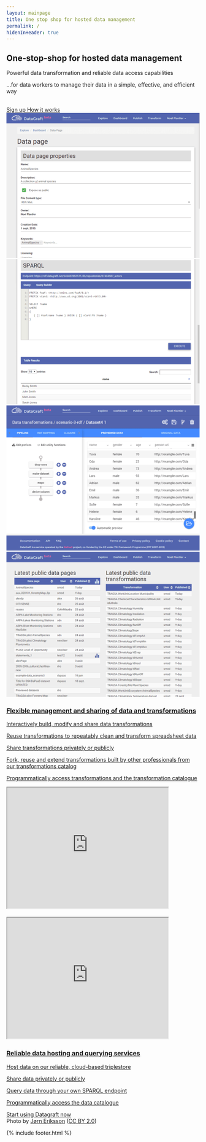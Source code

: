 ```yaml
---
layout: mainpage
title: One stop shop for hosted data management
permalink: /
hidenInHeader: true
---
```


<div class="first-screen mdl-grid">
<div class="max-width-container mdl-grid">
<div class="mdl-cell mdl-cell--6-col mdl-cell--middle mdl-cell--12-col-tablet mdl-cell--12-col-phone" markdown="1">

## One-stop-shop for hosted data management

Powerful data transformation and reliable data access capabilities

…for data workers to manage their data in a simple, effective, and efficient way

<br>
<a href="https://datagraft.net/pages/register" class="mdl-button mdl-js-button mdl-button--raised sign-up">
  Sign up
</a>
<a href="#howItWorks" class="scroll mdl-button mdl-js-button  sign-in">
  How it works
</div>
<div class="mdl-cell mdl-cell--1-col mdl-cell--hide-tablet mdl-cell--hide-phone"></div>
<div class="mdl-cell mdl-cell--5-col mdl-cell--12-col-tablet mdl-cell--middle mdl-cell--hide-phone" id="screenshots-container">

<div class="screenshot"><img alt="" src="/static/images/screenshots/datapage.png"></div>
<div class="screenshot"><img alt="" src="/static/images/screenshots/query.png"></div>
<div class="screenshot"><img alt="" src="/static/images/screenshots/grafterizer.png"></div>
<div class="screenshot"><img alt="" src="/static/images/screenshots/explore.png"></div>
</div>
</div>
</div>

<div id="howItWorks" class="second-screen mdl-grid">
<div class="max-width-container mdl-grid">
<div class="mdl-cell mdl-cell--12-col mdl-cell--middle">
<div class="mdl-grid white-space-top white-space-bottom">
<div class="mdl-cell mdl-cell--5-col " markdown="1">

### Flexible management and sharing of data and transformations

Interactively build, modify and share data transformations

Reuse transformations to repeatably clean and transform spreadsheet data

Share transformations privately or publicly

Fork, reuse and extend transformations built by other professionals from our transformations catalog

Programmatically access transformations and the transformation catalogue


</div>
<div class="mdl-cell mdl-cell--1-col mdl-cell--hide-tablet mdl-cell--hide-phone"></div>
<div class="mdl-cell mdl-cell--6-col mdl-cell--middle">
    <iframe width="420" height="315" src="https://www.youtube.com/embed/PMim5BNqUag" allowfullscreen></iframe>
</div>
</div>
<br>
<div class="mdl-grid white-space-bottom">
<div class="mdl-cell mdl-cell--6-col mdl-cell--middle">
    <iframe width="420" height="315" src="https://www.youtube.com/embed/PMim5BNqUag" allowfullscreen></iframe>
</div>
<div class="mdl-cell mdl-cell--1-col mdl-cell--hide-tablet mdl-cell--hide-phone"></div>
<div class="mdl-cell mdl-cell--5-col" markdown="1">

### Reliable data hosting and querying services

Host data on our reliable, cloud-based triplestore

Share data privately or publicly

Query data through your own SPARQL endpoint

Programmatically access the data catalogue

</div>
    </div>
</div>
</div>
</div>
<div class="third-screen mdl-grid" id="howItWorks2">

<div class="mdl-cell mdl-cell--middle mdl-cell--12-col start-using-now">
    <a href="https://datagraft.net/pages/register" class="mdl-button mdl-js-button mdl-button--raised mdl-button--colored start-using-now">
      Start using Datagraft now
    </a>
</div>

<div class="photo-credits">
Photo by <a href="https://www.flickr.com/photos/jorneriksson/" target="_blank">Jørn Eriksson</a> (<a href="https://creativecommons.org/licenses/by/2.0/" target="_blank">CC BY 2.0</a>)
</div>

</div>

{% include footer.html %}
